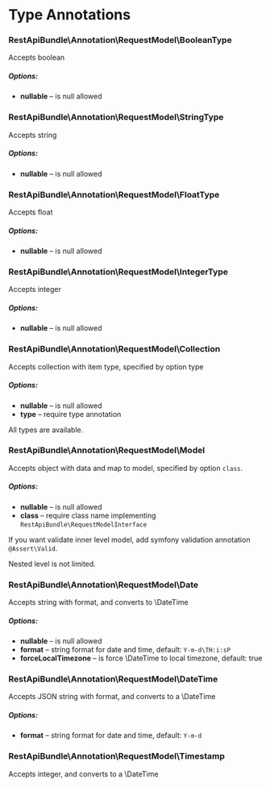 # Type Annotations

### RestApiBundle\Annotation\RequestModel\BooleanType
Accepts boolean

##### Options:
 * **nullable** – is null allowed

### RestApiBundle\Annotation\RequestModel\StringType
Accepts string

##### Options:
 * **nullable** – is null allowed

### RestApiBundle\Annotation\RequestModel\FloatType
Accepts float

##### Options:
 * **nullable** – is null allowed

### RestApiBundle\Annotation\RequestModel\IntegerType
Accepts integer

##### Options:
 * **nullable** – is null allowed

### RestApiBundle\Annotation\RequestModel\Collection
Accepts collection with item type, specified by option type

##### Options:
 * **nullable** – is null allowed
 * **type** – require type annotation
 
All types are available.

### RestApiBundle\Annotation\RequestModel\Model
Accepts object with data and map to model, specified by option `class`.

##### Options:
 * **nullable** – is null allowed
 * **class** – require class name implementing `RestApiBundle\RequestModelInterface`

If you want validate inner level model, add symfony validation annotation `@Assert\Valid`.

Nested level is not limited.

### RestApiBundle\Annotation\RequestModel\Date
Accepts string with format, and converts to \DateTime

##### Options:
 * **nullable** – is null allowed
 * **format** – string format for date and time, default: `Y-m-d\TH:i:sP`
 * **forceLocalTimezone** – is force \DateTime to local timezone, default: true

### RestApiBundle\Annotation\RequestModel\DateTime
Accepts JSON string with format, and converts to a \DateTime

##### Options:
 * **format** – string format for date and time, default: `Y-m-d`

### RestApiBundle\Annotation\RequestModel\Timestamp
Accepts integer, and converts to a \DateTime

